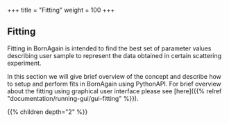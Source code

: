 +++
title = "Fitting"
weight = 100
+++

## Fitting

Fitting in BornAgain is intended to find the best set of parameter values
describing user sample to represent the data obtained in
certain scattering experiment.

In this section we will give brief overview of the concept and describe how to setup and perform fits in BornAgain using PythonAPI.
For brief overview about the fitting using graphical user interface 
please see [here]({{% relref "documentation/running-gui/gui-fitting" %}}).

{{% children depth="2" %}}
